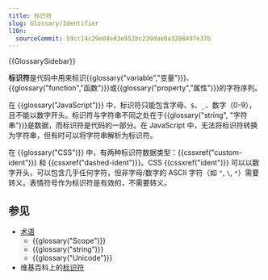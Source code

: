 ```yaml
---
title: 标识符
slug: Glossary/Identifier
l10n:
  sourceCommit: 59cc14c29e04e83e952bc239dae0a3208497e37b
---
```


{{GlossarySidebar}}

**标识符**是代码中用来标识{{glossary("variable","变量")}}、{{glossary("function","函数")}}或{{glossary("property","属性")}}的字符序列。

在 {{glossary("JavaScript")}} 中，标识符只能包含字母、`$`、`_`、数字（0-9），且不能以数字开头。标识符与字符串不同之处在于{{glossary("string", "字符串")}}是数据，而标识符是代码的一部分。在 JavaScript 中，无法将标识符转换为字符串，但有时可以将字符串解析为标识符。

在 {{glossary("CSS")}} 中，有两种标识符数据类型：{{cssxref("custom-ident")}} 和 {{cssxref("dashed-ident")}}。CSS {{cssxref("ident")}} 可以以数字开头，可以包含几乎任何字符，但非字母/数字的 ASCII 字符（如 `"`, `\`, `*`）需要转义。表情符号作为标识符是有效的，不需要转义。

## 参见

- [术语](/zh-CN/docs/Glossary)
  - {{glossary("Scope")}}
  - {{glossary("string")}}
  - {{glossary("Unicode")}}
- 维基百科上的[标识符](https://zh.wikipedia.org/wiki/標識符)
